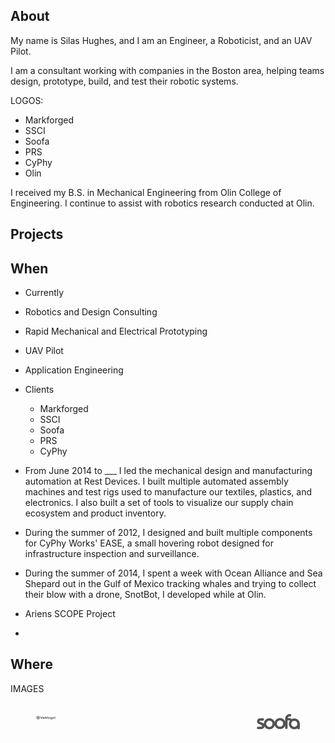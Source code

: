 ## About
My name is Silas Hughes, and I am an Engineer, a Roboticist, and an UAV Pilot.

I am a consultant working with companies in the Boston area, helping teams design, prototype, build, and test their robotic systems.

LOGOS:
- Markforged
- SSCI
- Soofa
- PRS
- CyPhy
- Olin

I received my B.S. in Mechanical Engineering from Olin College of Engineering. I continue to assist with robotics research conducted at Olin.



## Projects

## When
- Currently
 - Robotics and Design Consulting
 - Rapid Mechanical and Electrical Prototyping
 - UAV Pilot
 - Application Engineering
 - Clients
    - Markforged
    - SSCI
    - Soofa
    - PRS
    - CyPhy
- From June 2014 to ___ I led the mechanical design and manufacturing automation at Rest Devices. I built multiple automated assembly machines and test rigs used to manufacture our textiles, plastics, and electronics. I also built a set of tools to visualize our supply chain ecosystem and product inventory.

- During the summer of 2012, I designed and built multiple components for CyPhy Works' EASE, a small hovering robot designed for infrastructure inspection and surveillance.

- During the summer of 2014, I spent a week with Ocean Alliance and Sea Shepard out in the Gulf of Mexico tracking whales and trying to collect their blow with a drone, SnotBot, I developed while at Olin.

- Ariens SCOPE Project

-

## Where

IMAGES
<div class="columns">
  <div class="column">
    <figure class="image">
      <img src="./images/logo-markforged.png">
    </figure>
  </div>
  <div class="column">
    <figure class="image">
      <img src="./images/logo-ssci.png">
    </figure>
  </div>
  <div class="column">
    <figure class="image">
      <img src="./images/logo-cyphy.png">
    </figure>
  </div>
  <div class="column">
    <figure class="image">
      <img src="./images/logo-olin.png">
    </figure>
  </div>
  <div class="column">
    <figure class="image">
      <img src="./images/logo-soofa.png">
    </figure>
  </div>
</div>
